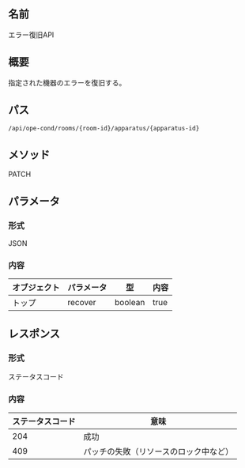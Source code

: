 ## 名前
エラー復旧API

## 概要

指定された機器のエラーを復旧する。

## パス

`/api/ope-cond/rooms/{room-id}/apparatus/{apparatus-id}`

## メソッド

PATCH

## パラメータ

### 形式

JSON

### 内容

|オブジェクト|パラメータ|型|内容|
|--|--|--|--|
|トップ|recover|boolean|true|

## レスポンス

### 形式

ステータスコード

### 内容

|ステータスコード|意味|
|--|--|
|204|成功|
|409|パッチの失敗（リソースのロック中など）|
